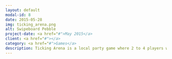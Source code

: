 ```yaml
---
layout: default
modal-id: 8
date: 2015-05-28
img: ticking_arena.png
alt: Swipeboard Pebble
project-date: <a href="#">May 2015</a>
client: <a href="#"></a>
category: <a href="#">Games</a>
description: Ticking Arena is a local party game where 2 to 4 players will be part of intense but yet simple battles where time is of the essence. The players will have different arenas to choose and every arena will have its own secrets and hidden traps to be explored and used against the other players.<br /><br /><iframe width="560" height="315" src="https://www.youtube.com/embed/fTmYdQFSmYE" frameborder="0" allowfullscreen></iframe><br /><br /><a href="http://yagocarballo.me/TickingArena">Play Now!!</a><br /><br />
---
```

